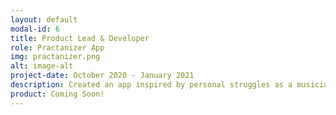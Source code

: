 ```yaml
---
layout: default
modal-id: 6
title: Product Lead & Developer
role: Practanizer App
img: practanizer.png 
alt: image-alt
project-date: October 2020 - January 2021
description: Created an app inspired by personal struggles as a musician to log practice hours. Awarded <a target="_blank" rel="noopener noreferrer" href="https://www.congressionalappchallenge.us/20-md02/">1st place</a> in the esteemed Congressional App Challenge in district MD-02. Crafted compelling user stories and conducted market research to drive product development. Managed the iterative development process, consistently enhancing app features.
product: Coming Soon!
---
```

